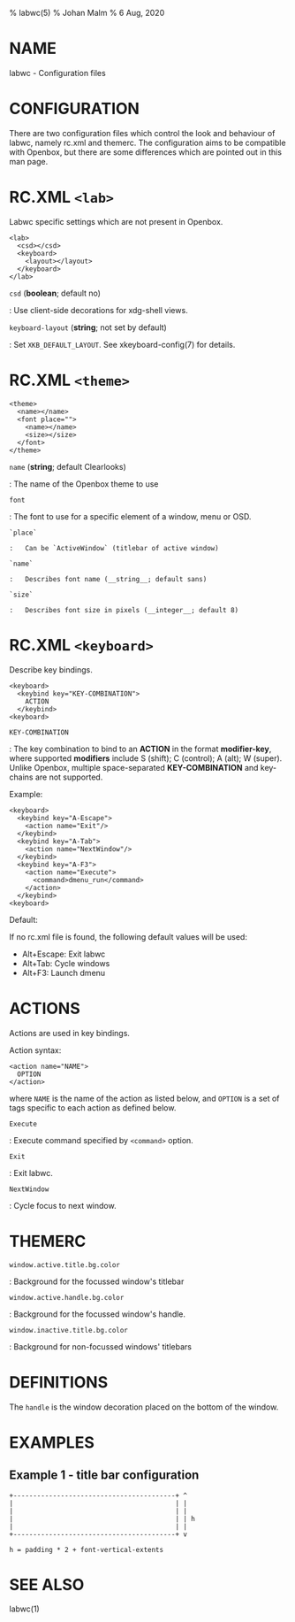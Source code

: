 % labwc(5)
% Johan Malm
% 6 Aug, 2020

# NAME

labwc - Configuration files

# CONFIGURATION

There are two configuration files which control the look and behaviour of
labwc, namely rc.xml and themerc. The configuration aims to be compatible with
Openbox, but there are some differences which are pointed out in this man page.

# RC.XML `<lab>`

Labwc specific settings which are not present in Openbox.

    <lab>
      <csd></csd>
      <keyboard>
        <layout></layout>
      </keyboard>
    </lab>

`csd` (__boolean__; default no)

:   Use client-side decorations for xdg-shell views.

`keyboard-layout` (__string__; not set by default)

:   Set `XKB_DEFAULT_LAYOUT`. See xkeyboard-config(7) for details.

# RC.XML `<theme>`

    <theme>
      <name></name>
      <font place="">
        <name></name>
        <size></size>
      </font>
    </theme>

`name` (__string__; default Clearlooks)

:   The name of the Openbox theme to use

`font`

:   The font to use for a specific element of a window, menu or OSD.

    `place`

    :   Can be `ActiveWindow` (titlebar of active window)

    `name`

    :   Describes font name (__string__; default sans)

    `size`

    :   Describes font size in pixels (__integer__; default 8)

# RC.XML `<keyboard>`

Describe key bindings.

    <keyboard>
      <keybind key="KEY-COMBINATION">
        ACTION
      </keybind>
    <keyboard>

`KEY-COMBINATION`

:   The key combination to bind to an **ACTION** in the format
    **modifier-key**, where supported **modifiers** include S (shift);
    C (control); A (alt); W (super). Unlike Openbox, multiple space-separated
    **KEY-COMBINATION** and key-chains are not supported.

Example:

    <keyboard>
      <keybind key="A-Escape">
        <action name="Exit"/>
      </keybind>
      <keybind key="A-Tab">
        <action name="NextWindow"/>
      </keybind>
      <keybind key="A-F3">
        <action name="Execute">
          <command>dmenu_run</command>
        </action>
      </keybind>
    <keyboard>

Default:

If no rc.xml file is found, the following default values will be used:

- Alt+Escape: Exit labwc  
- Alt+Tab: Cycle windows  
- Alt+F3: Launch dmenu  

# ACTIONS

Actions are used in key bindings.

Action syntax:

    <action name="NAME">
      OPTION
    </action>

where `NAME` is the name of the action as listed below, and `OPTION` is a set
of tags specific to each action as defined below.

`Execute`

:   Execute command specified by `<command>` option.

`Exit`

:   Exit labwc.

`NextWindow`

:   Cycle focus to next window.

# THEMERC

`window.active.title.bg.color`

:   Background for the focussed window's titlebar

`window.active.handle.bg.color`

:   Background for the focussed window's handle.

`window.inactive.title.bg.color`

:   Background for non-focussed windows' titlebars

# DEFINITIONS

The `handle` is the window decoration placed on the bottom of the window.

# EXAMPLES

## Example 1 - title bar configuration

    +-----------------------------------------+ ^
    |                                         | |
    |                                         | |
    |                                         | | h
    |                                         | |
    +-----------------------------------------+ v

    h = padding * 2 + font-vertical-extents


# SEE ALSO

labwc(1)
